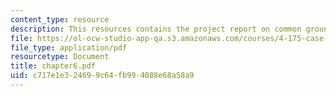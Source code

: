 ```yaml
---
content_type: resource
description: This resources contains the project report on common ground in amsterdam.
file: https://ol-ocw-studio-app-qa.s3.amazonaws.com/courses/4-175-case-studies-in-city-form-fall-2005/c717e1e324699c64fb994088e68a58a9_chapter6.pdf
file_type: application/pdf
resourcetype: Document
title: chapter6.pdf
uid: c717e1e3-2469-9c64-fb99-4088e68a58a9
---
```

